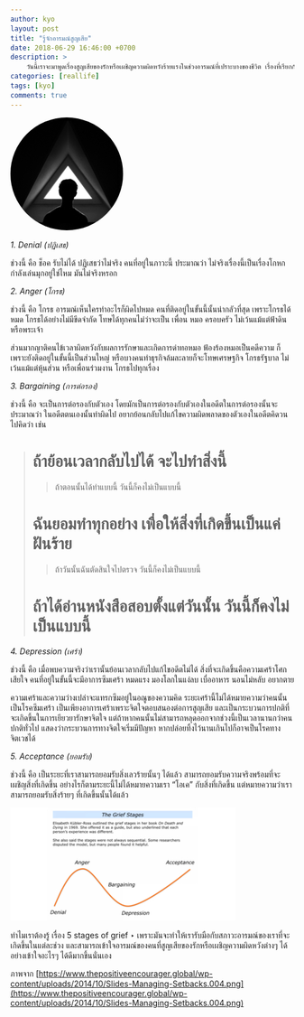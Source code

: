 ```yaml
---
author: kyo
layout: post
title: "รู้จักอารมณ์สูญเสีย"
date: 2018-06-29 16:46:00 +0700
description: >
    วันนี้เราจะมาพูดเรื่องสูญเสียของรักหรือเผชิญความผิดหวังร้ายแรงในช่วงอารมณ์ที่เปราะบางของชีวิต เรื่องที่เรียกกันว่า The 5 stages of grief เมื่อคนเราเผชิญความผิดหวัง เผชิญข่าวร้าย ตกอยู่ในความโศกเศร้า จะต้องผ่านช่วงเวลา 5 ช่วง โดยแต่ละช่วงจะใช้เวลาไม่เท่ากันขึ้นอยู่กับจิตใจของแต่ละคน ...
categories: [reallife]
tags: [kyo]
comments: true
---
```

<img src="/assets/img/authors/kyo/2018-06-29/5.jpg" alt="Grief" style="border-radius:50%">


*1. Denial (ปฏิเสธ)*

ช่วงนี้ คือ ช็อค รับไม่ได้ ปฏิเสธว่าไม่จริง คนที่อยู่ในภาวะนี้ ประมาณว่า ไม่จริงเรื่องนี้เป็นเรื่องโกหก กำลังเล่นมุกอยู่ใช่ไหม มันไม่จริงหรอก

*2. Anger (โกรธ)*

ช่วงนี้ คือ โกรธ อารมณ์เห็นใครทำอะไรก็ผิดไปหมด คนที่ติดอยู่ในขั้นนี้นั้นน่ากลัวที่สุด เพราะโกรธได้หมด โกรธได้อย่างไม่มีขีดจำกัด โทษได้ทุกคนไม่ว่าจะเป็น เพื่อน หมอ ครอบครัว ไม่เว้นแม้แต่ฟ้าดิน หรือพระเจ้า

ส่วนมากญาติคนไข้เวลาผิดหวังกับผลการรักษาและเกิดการด่าทอหมอ ฟ้องร้องหมอเป็นคดีความ ก็เพราะยังติดอยู่ในขั้นนี้เป็นส่วนใหญ่ หรือบางคนทำธุรกิจล้มละลายก็จะโทษเศรษฐกิจ โกรธรัฐบาล ไม่เว้นแม้แต่หุ้นส่วน หรือเพื่อนร่วมงาน โกรธไปทุกเรื่อง

*3. Bargaining (การต่อรอง)*

ช่วงนี้ คือ จะเป็นการต่อรองกับตัวเอง โดยมักเป็นการต่อรองกับตัวเองในอดีตในการต่อรองนั้นจะประมาณว่า ในอดีตตนเองนั้นทำผิดไป อยากย้อนกลับไปแก้ไขความผิดพลาดของตัวเองในอดีตคิดวนไปคิดว่า เช่น

>  # ถ้าย้อนเวลากลับไปได้ จะไปทำสิ่งนี้
> > ถ้าตอนนั้นได้ทำแบบนี้ วันนี้ก็คงไม่เป็นแบบนี้
>
>  # ฉันยอมทำทุกอย่าง เพื่อให้สิ่งที่เกิดขึ้นเป็นแค่ฝันร้าย
> >  ถ้าวันนั้นฉันตัดสินใจไปตรวจ วันนี้ก็คงไม่เป็นแบบนี้
>
>  # ถ้าได้อ่านหนังสือสอบตั้งแต่วันนั้น วันนี้ก็คงไม่เป็นแบบนี้

*4. Depression (เศร้า)*

ช่วงนี้ คือ เมื่อพบความจริงว่าเรานั้นย้อนเวลากลับไปแก้ไขอดีตไม่ได้ สิ่งที่จะเกิดขึ้นคือความเศร้าโศกเสียใจ คนที่อยู่ในขั้นนี้จะมีอาการซึมเศร้า หมดแรง มองโลกในแง่ลบ เบื่ออาหาร นอนไม่หลับ อยากตาย

ความเศร้าและความว่างเปล่าจะแทรกซึมอยู่ในอณูของความคิด ระยะเศร้านี้ไม่ได้หมายความว่าคนนั้นเป็นโรคซึมเศร้า เป็นเพียงอาการเศร้าเพราะจิตใจตอบสนองต่อการสูญเสีย และเป็นกระบวนการปกติที่จะเกิดขึ้นในการเยียวยารักษาจิตใจ  แต่ถ้าหากคนนั้นไม่สามารถหลุดออกจากช่วงนี้เป็นเวลานานกว่าคนปกติทั่วไป แสดงว่ากระบวนการทางจิตใจเริ่มมีปัญหา หากปล่อยทิ้งไว้นานเกินไปก็อาจเป็นโรคทางจิตเวชได้

*5. Acceptance (ยอมรับ)*

ช่วงนี้ คือ เป็นระยะที่เราสามารถยอมรับสิ่งเลวร้ายนั้นๆ ได้แล้ว สามารถยอมรับความจริงพร้อมที่จะเผชิญสิ่งที่เกิดขึ้น อย่างไรก็ตามระยะนี้ไม่ได้หมายความเรา “โอเค” กับสิ่งที่เกิดขึ้น แต่หมายความว่าเราสามารถยอมรับสิ่งร้ายๆ ที่เกิดขึ้นนั้นได้แล้ว

![5 Stages of Grief](/assets/img/authors/kyo/2018-06-29/52.jpg)

ทำไมเราต้องรู้ เรื่อง 5 stages of grief ‣ เพราะมันจะทำให้เรารับมือกับสภาวะอารมณ์ของเราที่จะเกิดขึ้นในแต่ละช่วง และสามารถเข้าใจอารมณ์ของคนที่สูญเสียของรักหรือเผชิญความผิดหวังต่างๆ ได้อย่างเข้าใจอะไรๆ ได้ดีมากขึ้นนั่นเอง

ภาพจาก
[https://www.thepositiveencourager.global/wp-content/uploads/2014/10/Slides-Managing-Setbacks.004.png](https://www.thepositiveencourager.global/wp-content/uploads/2014/10/Slides-Managing-Setbacks.004.png)
